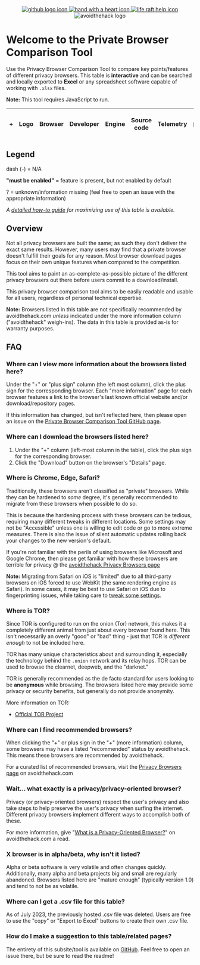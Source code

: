 <script src="%assets_url%/js/jquery371.js" type="text/javascript"></script>
<script src="%assets_url%/js/datatables.js" type="text/javascript"></script>
<script src="%assets_url%/js/jszip.js" type="text/javascript" defer></script>
<script src="%assets_url%/js/dataTables.buttons.js" type="text/javascript" defer></script>
<script src="%assets_url%/js/buttons.html5.js" type="text/javascript" defer></script>

<link href="%assets_url%/css/datatables.css" rel="stylesheet">

<center><a href="https://github.com/avoidthehack/Private-Browsers-Table" target="_blank"><img class="icons" src="%assets_url%//icons/github.svg" alt="github logo icon"> <a href="https://avoidthehack.com/contribute" target="_blank"><img class="icons" src="%assets_url%/icons/donate.svg" alt="hand with a heart icon"> <a href="https://avoidthehack.com/how-to-bct" target="_blank"><img class="icons" src="%assets_url%/icons/help.svg" alt="life raft help icon"></a></center>

<center><img src="%assets_url%/avoidthehack2.png" alt="avoidthehack logo"></center>

# Welcome to the Private Browser Comparison Tool

Use the Privacy Browser Comparison Tool to compare key points/features of different privacy browsers. This table is **interactive** and can be searched and locally exported to **Excel** or any spreadsheet software capable of working with `.xlsx` files.

**Note:** This tool requires JavaScript to run.

<script defer>
$(document).ready( function () {
    var table = $('#browsers').DataTable( {
        dom: 'Bfrtip',
        lengthMenu: [
            [5, 10, 15, 20, 30, -1],
            ['5 rows', '10 rows', '15 rows', '20 rows', '30 rows', 'Show all']
            ],
        buttons: [       
            'pageLength',               
             'copy',        
            {           
                extend: 'excel',            
                title: 'Privacy Browser Comparison',            
                messageTop: 'Use this information to choose your next Privacy Browser. Something missing or wrong? Contribute @ https://github.com/avoidthehack/Private-Browsers-Table',            
                messageBottom: 'Information in this document is pulled from various sources. If you see something missing and/or wrong, open an issue on the project GitHub repository.',        
            },        
        ],
        paging: true,
        "pageLength": 7,
        
        
        "ajax": "%assets_url%/json/browsers.json",
        "columns": [
            {
            "data": "more"
            },
            { "data": "logo",
            render: function (data, type, row, meta) {
                return '<img src="' + data + '" height="auto" width="80"/>';
              }
            },
            { "data": "browser" },
            { "data": "developer" },
            { "data": "engine" },
            { "data": "source" },
            { "data": "telemetry" },
            { "data": "track" },
            { "data": "script" },
            { "data": "fingerprint" },
            { "data": "webrtc" },
            { "data": "availability" },
            { "data": "sync" },
            { "data": "google" },
            { "data": "https" },
            { "data": "doh" },
            { "data": "extensions" },
            { "data": "search" }
        ],
        "order": [[1, 'asc']]
    } );
     
    } );
</script>

<table id="browsers" style="width:100%">
        <thead>
            <tr>
                <th>+</th>
                <th>Logo</th>
                <th>Browser</th>
                <th>Developer</th>
                <th>Engine</th>
                <th>Source code</th>
                <th>Telemetry</th>            
                <th>Tracker Blocking <sup><a href="https://avoidthehack.com/tools/tracker-blocking">
  <b>more info</b>
</a></sup></th>                 <th>Script blocking</th>            
                <th>Fingerprinting protection</th>            
                <th>Disable WebRTC <sup><a href="https://avoidthehack.com/webrtc-leaks-how-to-fix">
  <b>more info</b>
</a></sup></th>            
                <th>Availability</th>            
                <th>Sync</th>            
                <th>Google services?</th>            
                <th>Force HTTPS <sup><a href="https://avoidthehack.com/https-privacy">
  <b>more info</b>
</a></sup></th>            
                <th>DoH support</th>
                <th>Extension Compatibility</th>
                <th>Default Search <sup><a href="https://avoidthehack.com/best-private-search">
  <b>more info</b>
</a></sup></th>
            </tr>
        </thead>
    </table>

## Legend
dash (-) = N/A

**"must be enabled"** = feature is present, but not enabled by default

? = unknown/information missing (feel free to open an issue with the appropriate information)

_A [detailed how-to guide](https://avoidthehack.com/how-to-bct) for maximizing use of this table is available._


## Overview
Not all privacy browsers are built the same; as such they don't deliver the exact same results. However, many users may find that a private browser doesn't fulfill their goals for any reason. Most browser download pages focus on their own unique features when compared to the competition.

This tool aims to paint an as-complete-as-possible picture of the different privacy browsers out there before users commit to a download/install.

This privacy browser comparison tool aims to be easily readable and usable for all users, regardless of personal technical expertise.

**Note:** Browsers listed in this table are not specifically recommended by avoidthehack.com _unless_ indicated under the more information column ("avoidthehack" weigh-ins). The data in this table is provided as-is for warranty purposes.


<h2 id ="faq">FAQ</h2>

### Where can I view more information about the browsers listed here?
Under the "+" or "plus sign" column (the left most column), click the plus sign for the corresponding browser. Each "more information" page for each browser features a link to the browser's last known official website and/or download/repository pages.

If this information has changed, but isn't reflected here, then please open an issue on the [Private Browser Comparison Tool GitHub page](https://github.com/avoidthehack/Private-Browsers-Table/issues).

### Where can I download the browsers listed here?
1. Under the "+" column (left-most column in the table), click the plus sign for the corresponding browser.
2. Click the "Download" button on the browser's "Details" page.

### Where is Chrome, Edge, Safari?
Traditionally, these browsers aren't classified as "private" browsers. While they can be hardened to _some_ degree, it's generally recommended to migrate from these browsers when possible to do so. 

This is because the hardening process with these browsers can be tedious, requiring many different tweaks in different locations. Some settings may not be "Accessible" unless one is willing to edit code or go to more extreme measures. There is also the issue of silent automatic updates rolling back your changes to the new version's default.

If you're not familiar with the perils of using browsers like Microsoft and Google Chrome, then please get familiar with how these browsers are terrible for privacy @ the [avoidthehack Privacy Browsers page](https://avoidthehack.com/tools/privacy-browsers)

**Note:** Migrating from Safari on iOS is "limited" due to all third-party browsers on iOS forced to use WebKit (the same rendering engine as Safari). In some cases, it may be best to use Safari on iOS due to fingerprinting issues, while taking care to [tweak some settings](https://avoidthehack.com/configure-safari-privacy-ios).

### Where is TOR?
Since TOR is configured to run on the onion (Tor) network, this makes it a completely different animal from just about every browser found here. This isn't necessarily an overly "good" or "bad" thing - just that TOR is _different enough_ to not be included here.

TOR has many unique characteristics about and surrounding it, especially the technology behind the `.onion` network and its relay hops. TOR can be used to browse the clearnet, deepweb, and the "darknet."

TOR is generally recommended as the de facto standard for users looking to be **anonymous** while browsing. The browsers listed here may provide some privacy or security benefits, but generally do not provide anonymity.

More information on TOR:
* [Official TOR Project](https://www.torproject.org/)

### Where can I find recommended browsers?
When clicking the "+" or plus sign in the "+" (more information) column, some browsers may have a listed "recommended" status by avoidthehack. This means these browsers are recommended by avoidthehack.

For a curated list of recommended browsers, visit the [Privacy Browsers page](https://avoidthehack.com/tools/privacy-browsers) on avoidthehack.com

### Wait... what exactly is a privacy/privacy-oriented browser?

Privacy (or privacy-oriented browsers) respect the user's privacy and also take steps to help preserve the user's privacy when surfing the internet. Different privacy browsers implement different ways to accomplish both of these.

For more information, give "[What is a Privacy-Oriented Browser?](https://avoidthehack.com/what-is-a-privacy-focused-browser)" on avoidthehack.com a read.

### X browser is in alpha/beta, why isn't it listed?
Alpha or beta software is very volatile and often changes quickly. Additionally, many alpha and beta projects big and small are regularly abandoned. Browsers listed here are "mature enough" (typically version 1.0) and tend to not be as volatile.

### Where can I get a .csv file for this table?
As of July 2023, the previously hosted .csv file was deleted. Users are free to use the "copy" or "Export to Excel" buttons to create their own .csv file.

### How do I make a suggestion to this table/related pages?
The entirety of this subsite/tool is available on [GitHub](https://github.com/avoidthehack/Private-Browsers-Table). Feel free to open an issue there, but be sure to read the readme!
